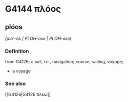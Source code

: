# G4144 πλόος

## plóos

_(plo'-os | PLOH-ose | PLOH-ose)_

### Definition

from G4126; a sail, i.e., navigation; course, sailing, voyage; 

- a voyage

### See also

[[G4126|G4126 πλέω]]
